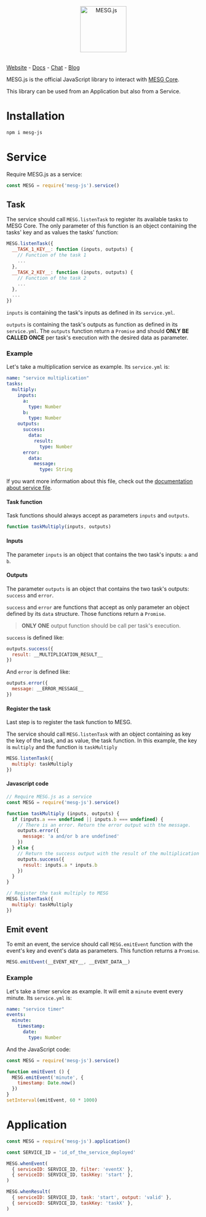 <p align="center">
  <img src="https://cdn.rawgit.com/mesg-foundation/mesg-js/2d3bc325/logo.svg" alt="MESG.js" height="120">
  <br/><br/>
</p>

[Website](https://mesg.com/) - [Docs](https://docs.mesg.com/) - [Chat](https://discordapp.com/invite/SaZ5HcE) - [Blog](https://medium.com/mesg)

MESG.js is the official JavaScript library to interact with [MESG Core](https://github.com/mesg-foundation/core).

This library can be used from an Application but also from a Service.

# Installation

```bash
npm i mesg-js
```

# Service

Require MESG.js as a service:

```javascript
const MESG = require('mesg-js').service()
```

## Task

The service should call `MESG.listenTask` to register its available tasks to MESG Core. The only parameter of this function is an object containing the tasks' key and as values the tasks' function:

```javascript
MESG.listenTask({
  __TASK_1_KEY__: function (inputs, outputs) {
    // Function of the task 1
    ...
  }, 
  __TASK_2_KEY__: function (inputs, outputs) {
    // Function of the task 2
    ...
  },
  ...
})
```

`inputs` is containing the task's inputs as defined in its `service.yml`.

`outputs` is containing the task's outputs as function as defined in its `service.yml`.
The `outputs` function return a `Promise` and should **ONLY BE CALLED ONCE** per task's execution with the desired data as parameter.

### Example

Let's take a multiplication service as example. Its `service.yml` is:
```yml
name: "service multiplication"
tasks:
  multiply:
    inputs:
      a:
        type: Number
      b:
        type: Number
    outputs:
      success:
        data:
          result:
            type: Number
      error:
        data:
          message:
            type: String
```

If you want more information about this file, check out the [documentation about service file](https://docs.mesg.com/service/service-file).

#### Task function

Task functions should always accept as parameters `inputs` and `outputs`.

```javascript
function taskMultiply(inputs, outputs)
```

#### Inputs

The parameter `inputs` is an object that contains the two task's inputs: `a` and `b`.

#### Outputs

The parameter `outputs` is an object that contains the two task's outputs: `success` and `error`.

`success` and `error` are functions that accept as only parameter an object defined by its `data` structure. Those functions return a `Promise`.

> **ONLY ONE** output function should be call per task's execution.

`success` is defined like:
```javascript
outputs.success({
  result: __MULTIPLICATION_RESULT__
})
```

And `error` is defined like:
```javascript
outputs.error({
  message: __ERROR_MESSAGE__
})
```

#### Register the task

Last step is to register the task function to MESG.

The service should call `MESG.listenTask` with an object containing as key the key of the task, and as value, the task function. In this example, the key is `multiply` and the function is `taskMultiply`

```javascript
MESG.listenTask({
  multiply: taskMultiply
})
```

#### Javascript code

```javascript
// Require MESG.js as a service
const MESG = require('mesg-js').service()

function taskMultiply (inputs, outputs) {
  if (inputs.a === undefined || inputs.b === undefined) {
    // There is an error. Return the error output with the message.
    outputs.error({
      message: 'a and/or b are undefined'
    })
  } else {
    // Return the success output with the result of the multiplication
    outputs.success({
      result: inputs.a * inputs.b
    })
  }
}

// Register the task multiply to MESG
MESG.listenTask({
  multiply: taskMultiply
})
```

## Emit event

To emit an event, the service should call `MESG.emitEvent` function with the event's key and event's data as parameters. This function returns a `Promise`.

```javascript
MESG.emitEvent(__EVENT_KEY__, __EVENT_DATA__)
```

### Example

Let's take a timer service as example. It will emit a `minute` event every minute. Its `service.yml` is:
```yml
name: "service timer"
events:
  minute:
    timestamp:
      date:
        type: Number
```

And the JavaScript code:
```javascript
const MESG = require('mesg-js').service()

function emitEvent () {
  MESG.emitEvent('minute', {
    timestamp: Date.now()
  })
}
setInterval(emitEvent, 60 * 1000)
```


# Application

```javascript
const MESG = require('mesg-js').application()

const SERVICE_ID = 'id_of_the_service_deployed'

MESG.whenEvent(
  { serviceID: SERVICE_ID, filter: 'eventX' },
  { serviceID: SERVICE_ID, taskKey: 'start' },
)

MESG.whenResult(
  { serviceID: SERVICE_ID, task: 'start', output: 'valid' },
  { serviceID: SERVICE_ID, taskKey: 'taskX' },
)
```

